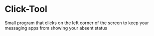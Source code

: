 # Click-Tool
Small program that clicks on the left corner of the screen to keep your messaging apps from showing your absent status 
